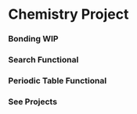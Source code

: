 
# Chemistry Project
### Bonding WIP
### Search Functional
### Periodic Table Functional
### See Projects

